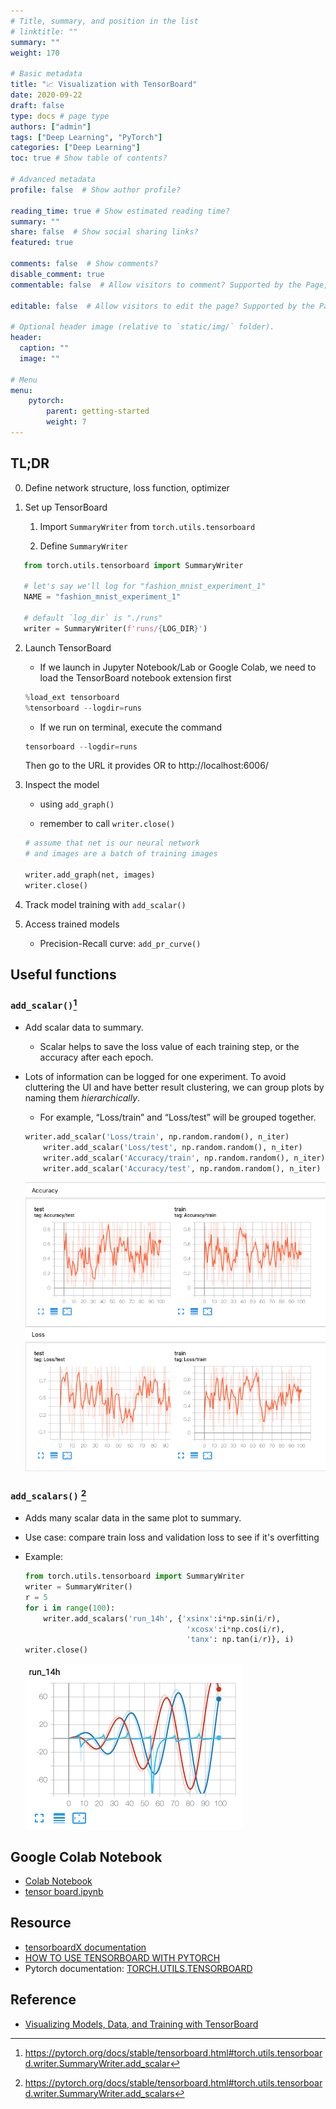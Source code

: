 ```yaml
---
# Title, summary, and position in the list
# linktitle: ""
summary: ""
weight: 170

# Basic metadata
title: "📈 Visualization with TensorBoard"
date: 2020-09-22
draft: false
type: docs # page type
authors: ["admin"]
tags: ["Deep Learning", "PyTorch"]
categories: ["Deep Learning"]
toc: true # Show table of contents?

# Advanced metadata
profile: false  # Show author profile?

reading_time: true # Show estimated reading time?
summary: ""
share: false  # Show social sharing links?
featured: true

comments: false  # Show comments?
disable_comment: true
commentable: false  # Allow visitors to comment? Supported by the Page, Post, and Docs content types.

editable: false  # Allow visitors to edit the page? Supported by the Page, Post, and Docs content types.

# Optional header image (relative to `static/img/` folder).
header:
  caption: ""
  image: ""

# Menu
menu: 
    pytorch:
        parent: getting-started
        weight: 7
---
```


## TL;DR

0. Define network structure, loss function, optimizer

1. Set up TensorBoard

   1. Import `SummaryWriter` from `torch.utils.tensorboard`

   2. Define `SummaryWriter`

   
```python
   from torch.utils.tensorboard import SummaryWriter
   
   # let's say we'll log for "fashion_mnist_experiment_1"
   NAME = "fashion_mnist_experiment_1"
   
   # default `log_dir` is "./runs"
   writer = SummaryWriter(f'runs/{LOG_DIR}')
   ```
   
2. Launch TensorBoard

   - If we launch in Jupyter Notebook/Lab or Google Colab, we need to load the TensorBoard notebook extension first

   ```python
   %load_ext tensorboard
   %tensorboard --logdir=runs
   ```

   - If we run on terminal, execute the command

   ```python
   tensorboard --logdir=runs
   ```

   Then go to the URL it provides OR to http://localhost:6006/

3. Inspect the model 

   - using `add_graph()` 

   - remember to call `writer.close()`

   

   ```python
   # assume that net is our neural network
   # and images are a batch of training images
   
   writer.add_graph(net, images)
   writer.close()
   ```

4. Track model training with `add_scalar()`

5. Access trained models

   - Precision-Recall curve: `add_pr_curve()`




## Useful functions

### `add_scalar()`[^1]

- Add scalar data to summary.

  - Scalar helps to save the loss value of each training step, or the accuracy after each epoch.

- Lots of information can be logged for one experiment. To avoid cluttering the UI and have better result clustering, we can group plots by naming them *hierarchically*. 

  - For example, “Loss/train” and “Loss/test” will be grouped together.

  ```python
  writer.add_scalar('Loss/train', np.random.random(), n_iter)
      writer.add_scalar('Loss/test', np.random.random(), n_iter)
      writer.add_scalar('Accuracy/train', np.random.random(), n_iter)
      writer.add_scalar('Accuracy/test', np.random.random(), n_iter)
  ```

  <img src="https://raw.githubusercontent.com/EckoTan0804/upic-repo/master/uPic/hier_tags.png" alt="_images/hier_tags.png" style="zoom:80%;" />

### `add_scalars()` [^2]

- Adds many scalar data in the same plot to summary. 

- Use case: compare train loss and validation loss to see if it's overfitting

- Example:

  ```python
  from torch.utils.tensorboard import SummaryWriter
  writer = SummaryWriter()
  r = 5
  for i in range(100):
      writer.add_scalars('run_14h', {'xsinx':i*np.sin(i/r),
                                      'xcosx':i*np.cos(i/r),
                                      'tanx': np.tan(i/r)}, i)
  writer.close()
  ```

  <img src="https://raw.githubusercontent.com/EckoTan0804/upic-repo/master/uPic/add_scalars.png" alt="_images/add_scalars.png" style="zoom:50%;" />



## Google Colab Notebook

- [Colab Notebook](https://colab.research.google.com/drive/16Qsog13Ehj6CWFb4q5VP5GFoKfeoFIlb?authuser=1)
- [tensor board.ipynb](https://colab.research.google.com/drive/1U_htRSmqZFAPKwZ3xoMWixvWHfxPYXPL#scrollTo=kv59lFDZYbwR)

## Resource

- [tensorboardX documentation](https://tensorboardx.readthedocs.io/en/latest/index.html)
- [HOW TO USE TENSORBOARD WITH PYTORCH](https://pytorch.org/tutorials/recipes/recipes/tensorboard_with_pytorch.html)
- Pytorch documentation: [TORCH.UTILS.TENSORBOARD](https://pytorch.org/docs/stable/tensorboard.html)

## Reference

- [Visualizing Models, Data, and Training with TensorBoard](https://pytorch.org/tutorials/intermediate/tensorboard_tutorial.html#)

[^1]: https://pytorch.org/docs/stable/tensorboard.html#torch.utils.tensorboard.writer.SummaryWriter.add_scalar
[^2]: https://pytorch.org/docs/stable/tensorboard.html#torch.utils.tensorboard.writer.SummaryWriter.add_scalars